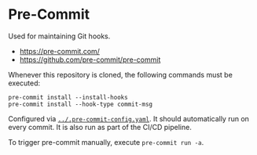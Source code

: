 # Pre-Commit

Used for maintaining Git hooks.

- <https://pre-commit.com/>
- <https://github.com/pre-commit/pre-commit>

Whenever this repository is cloned, the following commands must be executed:

    pre-commit install --install-hooks
    pre-commit install --hook-type commit-msg

Configured via [`../.pre-commit-config.yaml`](../.pre-commit-config.yaml). It
should automatically run on every commit. It is also run as part of the CI/CD
pipeline.

To trigger pre-commit manually, execute `pre-commit run -a`.
